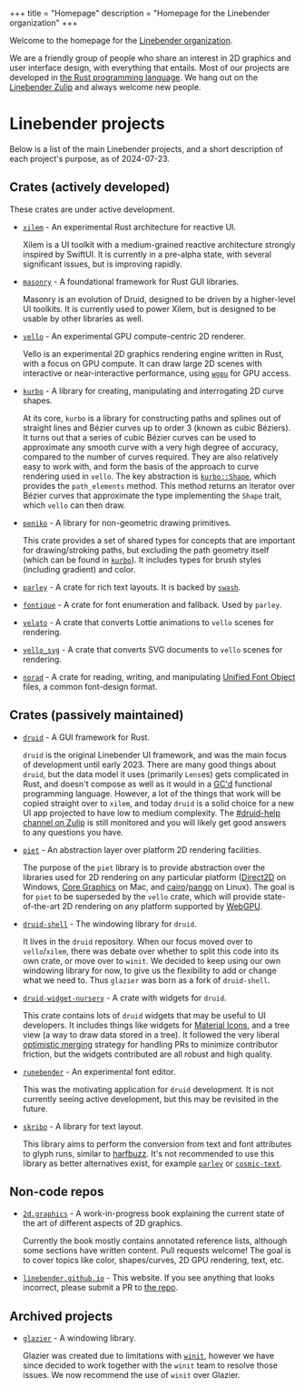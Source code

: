 +++
title = "Homepage"
description = "Homepage for the Linebender organization"
+++

Welcome to the homepage for the [Linebender organization](https://github.com/linebender).

We are a friendly group of people who share an interest in 2D graphics and user interface design, with everything that entails.
Most of our projects are developed in [the Rust programming language][rust].
We hang out on the [Linebender Zulip][xi.zulip] and always welcome new people.

# Linebender projects

Below is a list of the main Linebender projects, and a short description of each project's purpose, as of 2024-07-23.

## Crates (actively developed)

These crates are under active development.

 - [`xilem`][xilem] - An experimental Rust architecture for reactive UI.

   Xilem is a UI toolkit with a medium-grained reactive architecture strongly inspired by SwiftUI.
   It is currently in a pre-alpha state, with several significant issues, but is improving rapidly.

 - [`masonry`][masonry] - A foundational framework for Rust GUI libraries.

   Masonry is an evolution of Druid, designed to be driven by a higher-level UI toolkits.
   It is currently used to power Xilem, but is designed to be usable by other libraries as well.

 - [`vello`][vello] - An experimental GPU compute-centric 2D renderer.

   Vello is an experimental 2D graphics rendering engine written in Rust, with a focus on GPU compute.
   It can draw large 2D scenes with interactive or near-interactive performance, using [`wgpu`][wgpu] for GPU access.

 - [`kurbo`][kurbo] - A library for creating, manipulating and interrogating 2D curve shapes.

   At its core, `kurbo` is a library for constructing paths and splines out of straight lines and Bézier curves up to order 3 (known as cubic Béziers). It turns out that a series of cubic Bézier curves can be used to approximate any smooth curve with a very high degree of accuracy, compared to the number of curves required. They are also relatively easy to work with, and form the basis of the approach to curve rendering used in `vello`. The key abstraction is [`kurbo::Shape`](https://docs.rs/kurbo/latest/kurbo/trait.Shape.html), which provides the `path_elements` method. This method returns an iterator over Bézier curves that approximate the type implementing the `Shape` trait, which `vello` can then draw.

 - [`peniko`][peniko] - A library for non-geometric drawing primitives.

   This crate provides a set of shared types for concepts that are important for drawing/stroking paths, but excluding the path geometry itself (which can be found in [`kurbo`][kurbo]). It includes types for brush styles (including gradient) and color.

 - [`parley`][parley] - A crate for rich text layouts. It is backed by [`swash`][swash].
 - [`fontique`][fontique] - A crate for font enumeration and fallback. Used by `parley`.
 - [`velato`][velato] - A crate that converts Lottie animations to `vello` scenes for rendering.
 - [`vello_svg`][vello_svg] - A crate that converts SVG documents to `vello` scenes for rendering.
 - [`norad`][norad] - A crate for reading, writing, and manipulating [Unified Font Object] files, a common font-design format.

## Crates (passively maintained)

 - [`druid`][druid] - A GUI framework for Rust.

   `druid` is the original Linebender UI framework, and was the main focus of development until early 2023. There are many good things about `druid`, but the data model it uses (primarily `Lens`es) gets complicated in Rust, and doesn't compose as well as it would in a [GC'd][garbage collection] functional programming language. However, a lot of the things that work will be copied straight over to `xilem`, and today `druid` is a solid choice for a new UI app projected to have low to medium complexity. The [#druid-help channel on Zulip](https://xi.zulipchat.com/#narrow/stream/255910-druid-help) is still monitored and you will likely get good answers to any questions you have.

 - [`piet`][piet] - An abstraction layer over platform 2D rendering facilities.

   The purpose of the `piet` library is to provide abstraction over the libraries used for 2D rendering on any particular platform ([Direct2D] on Windows, [Core Graphics] on Mac, and [cairo]/[pango] on Linux). The goal is for `piet` to be superseded by the `vello` crate, which will provide state-of-the-art 2D rendering on any platform supported by [WebGPU].

 - [`druid-shell`][druid-shell] - The windowing library for `druid`.

   It lives in the `druid` repository. When our focus moved over to `vello`/`xilem`, there was debate over whether to split this code into its own crate, or move over to `winit`. We decided to keep using our own windowing library for now, to give us the flexibility to add or change what we need to. Thus `glazier` was born as a fork of `druid-shell`.

 - [`druid-widget-nursery`][druid-widget-nursery] - A crate with widgets for `druid`.

   This crate contains lots of `druid` widgets that may be useful to UI developers. It includes things like widgets for [Material Icons], and a tree view (a way to draw data stored in a tree). It followed the very liberal [optimistic merging] strategy for handling PRs to minimize contributor friction, but the widgets contributed are all robust and high quality.

 - [`runebender`][runebender] - An experimental font editor.

   This was the motivating application for `druid` development. It is not currently seeing active development, but this may be revisited in the future.

 - [`skribo`][skribo] - A library for text layout.

   This library aims to perform the conversion from text and font attributes to glyph runs, similar to [harfbuzz]. It's not recommended to use this library as better alternatives exist, for example [`parley`] or [`cosmic-text`].

## Non-code repos

 - [`2d.graphics`][2d.graphics] - A work-in-progress book explaining the current state of the art of different aspects of 2D graphics.

   Currently the book mostly contains annotated reference lists, although some sections have written content. Pull requests welcome! The goal is to cover topics like color, shapes/curves, 2D GPU rendering, text, etc.

 - [`linebender.github.io`][linebender.github.io] - This website. If you see anything that looks incorrect, please submit a PR to [the repo][linebender.github.io].

## Archived projects

 - [`glazier`][glazier] - A windowing library.

   Glazier was created due to limitations with [`winit`][winit], however we have since decided to work together with the `winit` team to resolve those issues.
   We now recommend the use of `winit` over Glazier.

[xi.zulip]: https://xi.zulipchat.com
[rust]: https://rust-lang.org
[piet]: https://github.com/linebender/piet
[kurbo]: https://github.com/linebender/kurbo
[druid]: https://github.com/linebender/druid
[druid-shell]: https://github.com/linebender/druid/tree/master/druid-shell
[glazier]: https://github.com/linebender/glazier
[vello]: https://github.com/linebender/vello
[wgpu]: https://wgpu.rs/
[runebender]: https://github.com/linebender/runebender
[xilem]: https://github.com/linebender/xilem
[masonry]: https://github.com/linebender/xilem/tree/main/masonry
[2d.graphics]: https://github.com/linebender/2d.graphics
[velato]: https://github.com/linebender/velato
[vello_svg]: https://github.com/linebender/vello_svg
[parley]: https://github.com/linebender/parley
[fontique]: https://github.com/linebender/parley/tree/main/fontique
[swash]: https://github.com/dfrg/swash
[norad]: https://github.com/linebender/norad
[peniko]: https://github.com/linebender/peniko
[druid-widget-nursery]: https://github.com/linebender/druid-widget-nursery
[skribo]: https://github.com/linebender/skribo
[Unified Font Object]: http://unifiedfontobject.org/
[winit]: https://github.com/rust-windowing/winit
[garbage collection]: https://en.wikipedia.org/wiki/Garbage_collection_(computer_science)
[Direct2D]: https://learn.microsoft.com/en-us/windows/win32/direct2d/direct2d-portal
[Core Graphics]: https://developer.apple.com/documentation/coregraphics
[cairo]: https://www.cairographics.org/
[pango]: https://pango.gnome.org/
[WebGPU]: https://www.w3.org/TR/webgpu/#intro
[Material Icons]: https://fonts.google.com/icons
[optimistic merging]: http://hintjens.com/blog:106
[harfbuzz]: https://github.com/harfbuzz/harfbuzz
[`parley`]: https://github.com/dfrg/parley
[`cosmic-text`]: https://github.com/pop-os/cosmic-text
[linebender.github.io]: https://github.com/linebender/linebender.github.io
